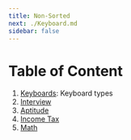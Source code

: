 ```yaml
---
title: Non-Sorted
next: ./Keyboard.md
sidebar: false
---
```


# Table of Content

1. [Keyboards](./Keyboard.md): Keyboard types
2. [Interview](./Interview/)
3. [Aptitude](./Apti/Programs/)
4. [Income Tax](./Income-Tax.md)
5. [Math](./Math/Information_Theory/Entropy.md)
